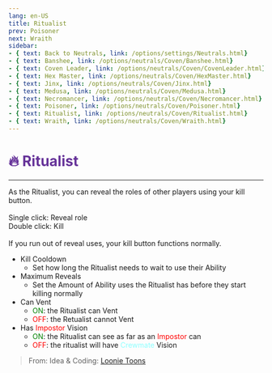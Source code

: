 ```yaml
---
lang: en-US
title: Ritualist
prev: Poisoner
next: Wraith
sidebar:
- { text: Back to Neutrals, link: /options/settings/Neutrals.html}
- { text: Banshee, link: /options/neutrals/Coven/Banshee.html}
- { text: Coven Leader, link: /options/neutrals/Coven/CovenLeader.html}
- { text: Hex Master, link: /options/neutrals/Coven/HexMaster.html}
- { text: Jinx, link: /options/neutrals/Coven/Jinx.html}
- { text: Medusa, link: /options/neutrals/Coven/Medusa.html} 
- { text: Necromancer, link: /options/neutrals/Coven/Necromancer.html}
- { text: Poisoner, link: /options/neutrals/Coven/Poisoner.html}
- { text: Ritualist, link: /options/neutrals/Coven/Ritualist.html}
- { text: Wraith, link: /options/neutrals/Coven/Wraith.html}
---
```


# <font color="#663399">🔥 <b>Ritualist</b></font> <Badge text="Coven" type="tip" vertical="middle"/>
---

As the Ritualist, you can reveal the roles of other players using your kill button.<br><br>
Single click: Reveal role<br>
Double click: Kill<br><br>
If you run out of reveal uses, your kill button functions normally.
* Kill Cooldown
  * Set how long the Ritualist needs to wait to use their Ability
* Maximum Reveals
  * Set the Amount of Ability uses the Ritualist has before they start killing normally
* Can Vent
  * <font color=green>ON</font>: the Ritualist can Vent
  * <font color=red>OFF</font>: the Retualist cannot Vent
* Has <font color=red>Impostor</font> Vision
  * <font color=green>ON</font>: the Ritualist can see as far as an <font color=red>Impostor</font> can
  * <font color=red>OFF</font>: the ritualist will have <font color=#8cffff>Crewmate</font> Vision

> From: Idea & Coding: [Loonie Toons](https://github.com/Loonie-Toons)